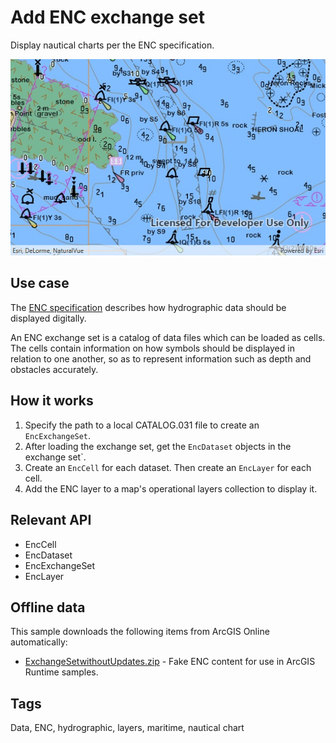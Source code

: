 # Add ENC exchange set

Display nautical charts per the ENC specification.

![screenshot](AddEncExchangeSet.jpg)

## Use case

The [ENC specification]( https://www.iho.int/iho_pubs/standard/S-57Ed3.1/20ApB1.pdf) describes how hydrographic data should be displayed digitally.

An ENC exchange set is a catalog of data files which can be loaded as cells. The cells contain information on how symbols should be displayed in relation to one another, so as to represent information such as depth and obstacles accurately.

## How it works

1. Specify the path to a local CATALOG.031 file to create an `EncExchangeSet`.
2. After loading the exchange set, get the `EncDataset` objects in the exchange set`.
3. Create an `EncCell` for each dataset. Then create an `EncLayer` for each cell.
4. Add the ENC layer to a map's operational layers collection to display it.

## Relevant API

* EncCell
* EncDataset
* EncExchangeSet
* EncLayer

## Offline data

This sample downloads the following items from ArcGIS Online automatically:

* [ExchangeSetwithoutUpdates.zip](https://www.arcgis.com/home/item.html?id=9d2987a825c646468b3ce7512fb76e2d) - Fake ENC content for use in ArcGIS Runtime samples.

## Tags

Data, ENC, hydrographic, layers, maritime, nautical chart
